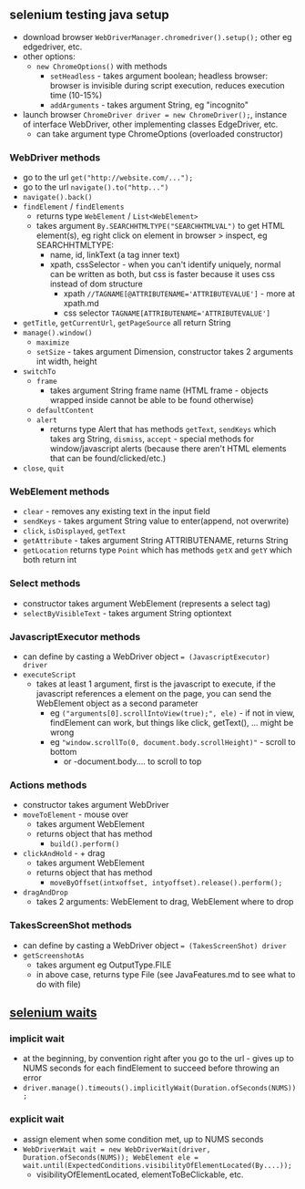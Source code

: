 ## selenium testing java setup
* download browser `WebDriverManager.chromedriver().setup();` other eg edgedriver, etc.
* other options:
  * `new ChromeOptions()` with methods
    * `setHeadless` - takes argument boolean; headless browser: browser is invisible during script execution, reduces execution time (10-15%)
    * `addArguments` - takes argument String, eg "incognito"
* launch browser `ChromeDriver driver = new ChromeDriver();`, instance of interface WebDriver, other implementing classes EdgeDriver, etc.
  * can take argument type ChromeOptions (overloaded constructor)
### WebDriver methods
* go to the url `get("http://website.com/...");`
* go to the url `navigate().to("http...")`
* `navigate().back()`
* `findElement` / `findElements`
  * returns type `WebElement` / `List<WebElement>`
  * takes argument `By.SEARCHHTMLTYPE("SEARCHHTMLVAL")` to get HTML element(s), eg right click on element in browser > inspect, eg SEARCHHTMLTYPE:
    * name, id, linkText (a tag inner text)
    * xpath, cssSelector - when you can't identify uniquely, normal can be written as both, but css is faster because it uses css instead of dom structure
      * xpath `//TAGNAME[@ATTRIBUTENAME='ATTRIBUTEVALUE']` - more at xpath.md
      * css selector `TAGNAME[ATTRIBUTENAME='ATTRIBUTEVALUE']`
* `getTitle`, `getCurrentUrl`, `getPageSource` all return String
* `manage().window()`
  * `maximize`
  * `setSize` - takes argument Dimension, constructor takes 2 arguments int width, height
* `switchTo`
  * `frame`
    * takes argument String frame name (HTML frame - objects wrapped inside cannot be able to be found otherwise)
  * `defaultContent`
  * `alert`
    *  returns type Alert that has methods `getText`, `sendKeys` which takes arg String, `dismiss`, `accept` - special methods for window/javascript alerts (because there aren't HTML elements that can be found/clicked/etc.)
* `close`, `quit`
### WebElement methods
* `clear` - removes any existing text in the input field
* `sendKeys` - takes argument String value to enter(append, not overwrite)
* `click`, `isDisplayed`, `getText`
* `getAttribute` - takes argument String ATTRIBUTENAME, returns String
* `getLocation` returns type `Point` which has methods `getX` and `getY` which both return int
### Select methods
  * constructor takes argument WebElement (represents a select tag)
  * `selectByVisibleText` - takes argument String optiontext
### JavascriptExecutor methods
* can define by casting a WebDriver object `= (JavascriptExecutor) driver`
* `executeScript`
  * takes at least 1 argument, first is the javascript to execute, if the javascript references a element on the page, you can send the WebElement object as a second parameter
    * eg `("arguments[0].scrollIntoView(true);", ele)` - if not in view, findElement can work, but things like click, getText(), ... might be wrong
    * eg `"window.scrollTo(0, document.body.scrollHeight)"` - scroll to bottom
      * or -document.body.... to scroll to top
### Actions methods
* constructor takes argument WebDriver
* `moveToElement` - mouse over
  * takes argument WebElement
  * returns object that has method
    * `build().perform()`
* `clickAndHold` - + drag
  * takes argument WebElement
  * returns object that has method
    * `moveByOffset(intxoffset, intyoffset).release().perform();`
* `dragAndDrop`
  * takes 2 arguments: WebElement to drag, WebElement where to drop
### TakesScreenShot methods
* can define by casting a WebDriver object `= (TakesScreenShot) driver`
* `getScreenshotAs`
  * takes argument eg OutputType.FILE
  * in above case, returns type File (see JavaFeatures.md to see what to do with file)

## [selenium waits](https://www.selenium.dev/documentation/webdriver/waits/)
### implicit wait
* at the beginning, by convention right after you go to the url - gives up to NUMS seconds for each findElement to succeed before throwing an error
* `driver.manage().timeouts().implicitlyWait(Duration.ofSeconds(NUMS));`
### explicit wait 
* assign element when some condition met, up to NUMS seconds
* `WebDriverWait wait = new WebDriverWait(driver, Duration.ofSeconds(NUMS)); WebElement ele = wait.until(ExpectedConditions.visibilityOfElementLocated(By....));`
  * visibilityOfElementLocated, elementToBeClickable, etc.
